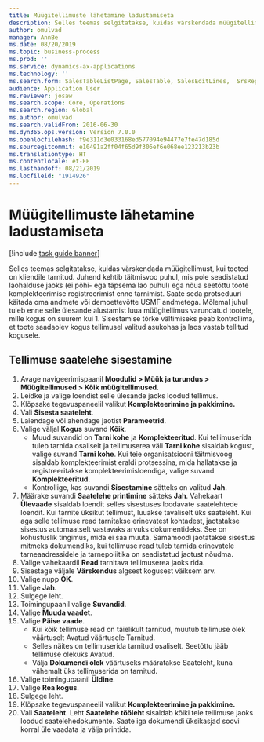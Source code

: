 ```yaml
---
title: Müügitellimuste lähetamine ladustamiseta
description: Selles teemas selgitatakse, kuidas värskendada müügitellimust, kui tooted on kliendile tarnitud.
author: omulvad
manager: AnnBe
ms.date: 08/20/2019
ms.topic: business-process
ms.prod: ''
ms.service: dynamics-ax-applications
ms.technology: ''
ms.search.form: SalesTableListPage, SalesTable, SalesEditLines,  SrsReportViewerForm, SalesTableLineQuantity, CustPackingSlipJournal
audience: Application User
ms.reviewer: josaw
ms.search.scope: Core, Operations
ms.search.region: Global
ms.author: omulvad
ms.search.validFrom: 2016-06-30
ms.dyn365.ops.version: Version 7.0.0
ms.openlocfilehash: f9e311d3e033168ed577094e94477e7fe47d185d
ms.sourcegitcommit: e10491a2ff04f65d9f306ef6e068ee123213b23b
ms.translationtype: HT
ms.contentlocale: et-EE
ms.lasthandoff: 08/21/2019
ms.locfileid: "1914926"
---
```

# <a name="ship-sales-orders-without-warehousing"></a>Müügitellimuste lähetamine ladustamiseta

[!include [task guide banner](../../includes/task-guide-banner.md)]

Selles teemas selgitatakse, kuidas värskendada müügitellimust, kui tooted on kliendile tarnitud. Juhend kehtib täitmisvoo puhul, mis pole seadistatud laohalduse jaoks (ei põhi- ega täpsema lao puhul) ega nõua seetõttu toote komplekteerimise registreerimist enne tarnimist. Saate seda protseduuri käitada oma andmete või demoettevõtte USMF andmetega. Mõlemal juhul tuleb enne selle ülesande alustamist luua müügitellimus varundatud tootele, mille kogus on suurem kui 1. Sisestamise tõrke vältimiseks peab kontrollima, et toote saadaolev kogus tellimusel valitud asukohas ja laos vastab tellitud kogusele.

## <a name="post-packing-slip-for-an-order"></a>Tellimuse saatelehe sisestamine
1. Avage navigeerimispaanil **Moodulid > Müük ja turundus > Müügitellimused > Kõik müügitellimused**.
2. Leidke ja valige loendist selle ülesande jaoks loodud tellimus.
3. Klõpsake tegevuspaneelil valikut **Komplekteerimine ja pakkimine.**
4. Vali **Sisesta saateleht**.
5. Laiendage või ahendage jaotist **Parameetrid**.
6. Valige väljal **Kogus** suvand **Kõik**.
    - Muud suvandid on **Tarni kohe** ja **Komplekteeritud**. Kui tellimuserida tuleb tarnida osaliselt ja tellimuserea väli **Tarni kohe** sisaldab kogust, valige suvand **Tarni kohe**. Kui teie organisatsiooni täitmisvoog sisaldab komplekteerimist eraldi protsessina, mida hallatakse ja registreeritakse komplekteerimisloendiga, valige suvand **Komplekteeritud**.  
    - Kontrollige, kas suvandi **Sisestamine** sätteks on valitud **Jah**.  
7. Määrake suvandi **Saatelehe printimine** sätteks **Jah**. Vahekaart **Ülevaade** sisaldab loendit selles sisestuses loodavate saatelehtede loendit. Kui tarnite üksikut tellimust, luuakse tavaliselt üks saateleht. Kui aga selle tellimuse read tarnitakse erinevatest kohtadest, jaotatakse sisestus automaatselt vastavaks arvuks dokumentideks. See on kohustuslik tingimus, mida ei saa muuta. Samamoodi jaotatakse sisestus mitmeks dokumendiks, kui tellimuse read tuleb tarnida erinevatele tarneaadressidele ja tarnepoliitika on seadistatud jaotust nõudma.  
8. Valige vahekaardil **Read** tarnitava tellimuserea jaoks rida.
9. Sisestage väljale **Värskendus** algsest kogusest väiksem arv.
10. Valige nupp **OK**.
11. Valige **Jah**.
12. Sulgege leht.
13. Toimingupaanil valige **Suvandid**.
14. Valige **Muuda vaadet**.
15. Valige **Päise vaade**.
    - Kui kõik tellimuse read on täielikult tarnitud, muutub tellimuse olek väärtuselt Avatud väärtusele Tarnitud.  
    - Selles näites on tellimuserida tarnitud osaliselt. Seetõttu jääb tellimuse olekuks Avatud.     
    - Välja **Dokumendi olek** väärtuseks määratakse Saateleht, kuna vähemalt üks tellimuserida on tarnitud.  
16. Valige toimingupaanil **Üldine**.
17. Valige **Rea kogus**.
18. Sulgege leht.
19. Klõpsake tegevuspaneelil valikut **Komplekteerimine ja pakkimine.**
20. Vali **Saateleht**. Leht **Saatelehe tööleht** sisaldab kõiki teie tellimuse jaoks loodud saatelehedokumente. Saate iga dokumendi üksikasjad soovi korral üle vaadata ja välja printida.  


